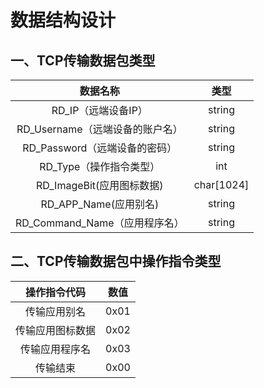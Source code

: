 # 数据结构设计
## 一、TCP传输数据包类型

|            数据名称             |    类型    |
| :-----------------------------: | :--------: |
|       RD_IP（远端设备IP）       |   string   |
| RD_Username（远端设备的账户名） |   string   |
|  RD_Password（远端设备的密码）  |   string   |
|     RD_Type（操作指令类型）     |    int     |
|    RD_ImageBit(应用图标数据)    | char[1024] |
|      RD_APP_Name(应用别名)      |   string   |
|  RD_Command_Name（应用程序名）  |   string   |

## 二、TCP传输数据包中操作指令类型

|   操作指令代码   | 数值 |
| :--------------: | :--: |
|   传输应用别名   | 0x01 |
| 传输应用图标数据 | 0x02 |
|  传输应用程序名  | 0x03 |
|     传输结束     | 0x00 |

